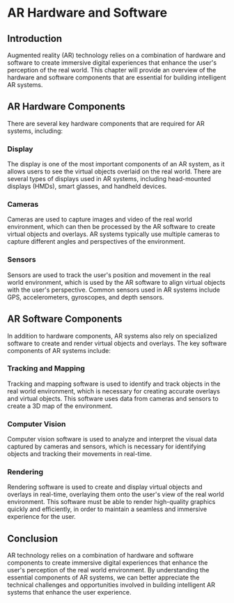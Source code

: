 AR Hardware and Software
=====================================================================

Introduction
------------

Augmented reality (AR) technology relies on a combination of hardware and software to create immersive digital experiences that enhance the user's perception of the real world. This chapter will provide an overview of the hardware and software components that are essential for building intelligent AR systems.

AR Hardware Components
----------------------

There are several key hardware components that are required for AR systems, including:

### Display

The display is one of the most important components of an AR system, as it allows users to see the virtual objects overlaid on the real world. There are several types of displays used in AR systems, including head-mounted displays (HMDs), smart glasses, and handheld devices.

### Cameras

Cameras are used to capture images and video of the real world environment, which can then be processed by the AR software to create virtual objects and overlays. AR systems typically use multiple cameras to capture different angles and perspectives of the environment.

### Sensors

Sensors are used to track the user's position and movement in the real world environment, which is used by the AR software to align virtual objects with the user's perspective. Common sensors used in AR systems include GPS, accelerometers, gyroscopes, and depth sensors.

AR Software Components
----------------------

In addition to hardware components, AR systems also rely on specialized software to create and render virtual objects and overlays. The key software components of AR systems include:

### Tracking and Mapping

Tracking and mapping software is used to identify and track objects in the real world environment, which is necessary for creating accurate overlays and virtual objects. This software uses data from cameras and sensors to create a 3D map of the environment.

### Computer Vision

Computer vision software is used to analyze and interpret the visual data captured by cameras and sensors, which is necessary for identifying objects and tracking their movements in real-time.

### Rendering

Rendering software is used to create and display virtual objects and overlays in real-time, overlaying them onto the user's view of the real world environment. This software must be able to render high-quality graphics quickly and efficiently, in order to maintain a seamless and immersive experience for the user.

Conclusion
----------

AR technology relies on a combination of hardware and software components to create immersive digital experiences that enhance the user's perception of the real world environment. By understanding the essential components of AR systems, we can better appreciate the technical challenges and opportunities involved in building intelligent AR systems that enhance the user experience.
